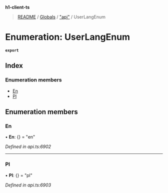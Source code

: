 **h1-client-ts**

> [README](../README.md) / [Globals](../globals.md) / ["api"](../modules/_api_.md) / UserLangEnum

# Enumeration: UserLangEnum

**`export`** 

## Index

### Enumeration members

* [En](_api_.userlangenum.md#en)
* [Pl](_api_.userlangenum.md#pl)

## Enumeration members

### En

•  **En**: {} = "en"

*Defined in api.ts:6902*

___

### Pl

•  **Pl**: {} = "pl"

*Defined in api.ts:6903*
